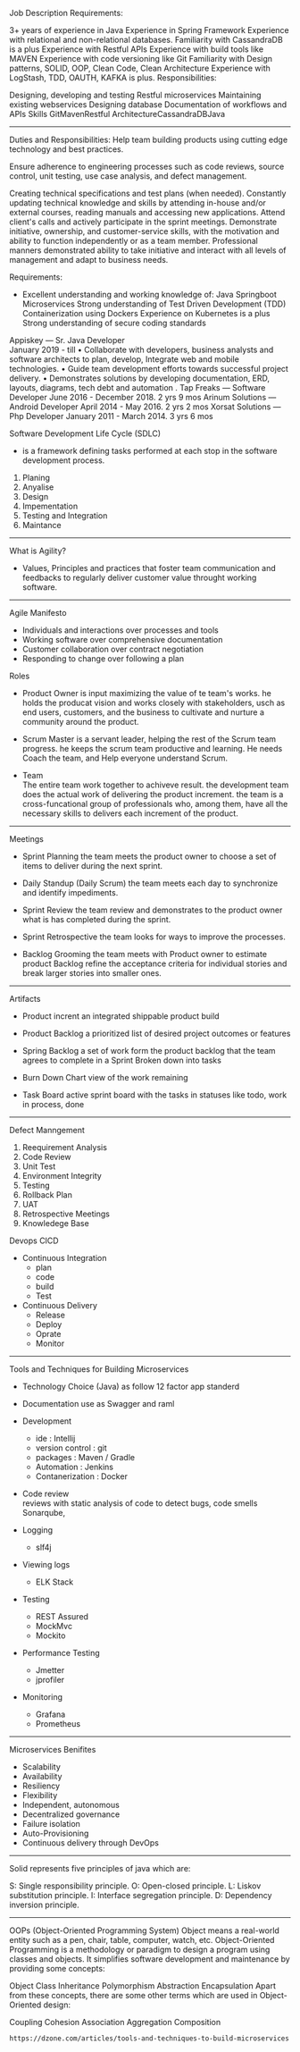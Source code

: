 Job Description
Requirements:

3+ years of experience in Java
Experience in Spring Framework
Experience with relational and non-relational databases. Familiarity with CassandraDB is a plus
Experience with Restful APIs
Experience with build tools like MAVEN
Experience with code versioning like Git
Familiarity with Design patterns, SOLID, OOP, Clean Code, Clean Architecture
Experience with LogStash, TDD, OAUTH, KAFKA is plus.
  Responsibilities:

Designing, developing and testing Restful microservices
Maintaining existing webservices
Designing database
Documentation of workflows and APIs
Skills
GitMavenRestful ArchitectureCassandraDBJava



----------------------------------------------------------------------------------------------------------
Duties and Responsibilities:
Help team building products using cutting edge technology and best practices.

Ensure adherence to engineering processes such as code reviews, source control, unit testing, use case analysis, and defect management.

Creating technical specifications and test plans (when needed).
Constantly updating technical knowledge and skills by attending in-house and/or external courses, reading manuals and accessing new applications.
Attend client's calls and actively participate in the sprint meetings.
Demonstrate initiative, ownership, and customer-service skills, with the motivation and ability to function independently or as a team member.
Professional manners demonstrated ability to take initiative and interact with all levels of management and adapt to business needs.


Requirements:

- Excellent understanding and working knowledge of: Java
Springboot
Microservices
Strong understanding of Test Driven Development (TDD)
Containerization using Dockers
Experience on Kubernetes is a plus
Strong understanding of secure coding standards




Appiskey  — Sr.  Java Developer  
January 2019  - till
    • Collaborate with developers, business analysts and software architects to plan, develop, Integrate web and mobile technologies.
    • Guide team development efforts towards successful project delivery.
    • Demonstrates solutions by developing documentation, ERD, layouts, diagrams, tech debt and automation .
Tap Freaks  — Software Developer
 June 2016 -  December  2018. 2 yrs 9 mos 
Arinum Solutions — Android Developer
April  2014 -  May  2016. 2 yrs 2 mos 
Xorsat Solutions — Php Developer
January  2011 -  March  2014. 3 yrs 6 mos


Software Development Life Cycle (SDLC)
 - is a framework defining tasks performed at each stop in the software development process.

 1. Planing
 2. Anyalise 
 3. Design
 4. Impementation 
 5. Testing and Integration 
 6. Maintance 
-------------------------------------------
What is Agility?
- Values, Principles and practices that foster team communication and feedbacks to regularly deliver customer value throught working software.
-------------------------------------------

Agile Manifesto 

- Individuals and interactions 
	over processes and tools
- Working software 
	over comprehensive documentation 	 
- Customer collaboration
	over contract negotiation
- Responding to change 
	over following a plan

Roles
- Product Owner
	is input maximizing the value of  te team's works. he holds the producat vision and works closely with stakeholders, usch as end users, customers, and the business to cultivate and nurture a community around the product.

- Scrum Master
	is a servant leader, helping the rest of the Scrum team progress. he keeps the scrum team productive and learning. He needs Coach the team, and Help everyone understand Scrum.

- Team 	  		
	The entire team work together to achiveve result. the development team does the actual work of delivering  the product increment. the team is a cross-funcational group of professionals who, among them, have all the necessary skills to delivers each increment of the product.

-------------------------------------------

Meetings
- Sprint Planning 
	the team meets the product owner to choose a set of items to deliver during the next sprint.

- Daily Standup (Daily Scrum)
	the team meets each day to synchronize 
	and identify impediments.
- Sprint Review
	the team review and demonstrates to the product owner what is has completed during the sprint.
- Sprint Retrospective
	the team looks for ways to improve the processes.
- Backlog Grooming 
	the team meets with Product owner to estimate product Backlog refine the acceptance criteria for individual stories and break larger stories into smaller ones.

------------------------------------------


Artifacts
- Product incrent 
	an integrated shippable product build
- Product Backlog
	a prioritized list of desired project outcomes or features
- Spring Backlog
	a set of work form the product backlog that the team agrees to complete in a Sprint Broken down into  tasks

- Burn Down Chart 
	view of the work remaining

- Task Board 
	active sprint board with the tasks in  statuses like todo, work in process, done

------------------------------------------

Defect Manngement 

1. Reequirement Analysis
2. Code Review
3. Unit Test 
4. Environment Integrity 
5. Testing
6. Rollback Plan 
7. UAT 
8. Retrospective Meetings
9. Knowledege Base


Devops CICD
- Continuous Integration 
	- plan
	- code
	- build
	- Test
- Continuous Delivery 
	- Release 
	- Deploy
	- Oprate
	- Monitor	

------------------------------------------
	
Tools and Techniques for Building Microservices

- Technology Choice (Java)
	as follow 12 factor app standerd
- Documentation
	use as Swagger and raml 
- Development
	- ide : Intellij
	- version control : git
	- packages : Maven / Gradle
	- Automation : Jenkins
	- Contanerization : Docker 

- Code review	
	reviews with static analysis of code to detect bugs, code smells
	Sonarqube, 

- Logging
	- slf4j

- Viewing logs
	- ELK Stack	

- Testing
	- REST Assured 
	- MockMvc
	- Mockito

- Performance Testing
	- Jmetter
	- jprofiler

- Monitoring
 	- Grafana
 	- Prometheus 		
------------------------------------------

Microservices Benifites

- Scalability
- Availability
- Resiliency
- Flexibility
- Independent, autonomous
- Decentralized governance
- Failure isolation
- Auto-Provisioning
- Continuous delivery through DevOps

------------------------------------------


Solid represents five principles of java which are:


S: Single responsibility principle.
O: Open-closed principle.
L: Liskov substitution principle.
I: Interface segregation principle.
D: Dependency inversion principle.

------------------------------------------


OOPs (Object-Oriented Programming System)
Object means a real-world entity such as a pen, chair, table, computer, watch, etc. Object-Oriented Programming is a methodology or paradigm to design a program using classes and objects. It simplifies software development and maintenance by providing some concepts:

Object
Class
Inheritance
Polymorphism
Abstraction
Encapsulation
Apart from these concepts, there are some other terms which are used in Object-Oriented design:

Coupling
Cohesion
Association
Aggregation
Composition

	https://dzone.com/articles/tools-and-techniques-to-build-microservices